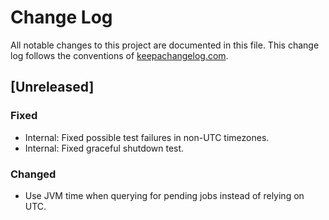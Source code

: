 # Change Log
All notable changes to this project are documented in this file. This change log follows the conventions of [keepachangelog.com](http://keepachangelog.com/).

## [Unreleased]

### Fixed
- Internal: Fixed possible test failures in non-UTC timezones.
- Internal: Fixed graceful shutdown test.

### Changed
- Use JVM time when querying for pending jobs instead of relying on UTC.

